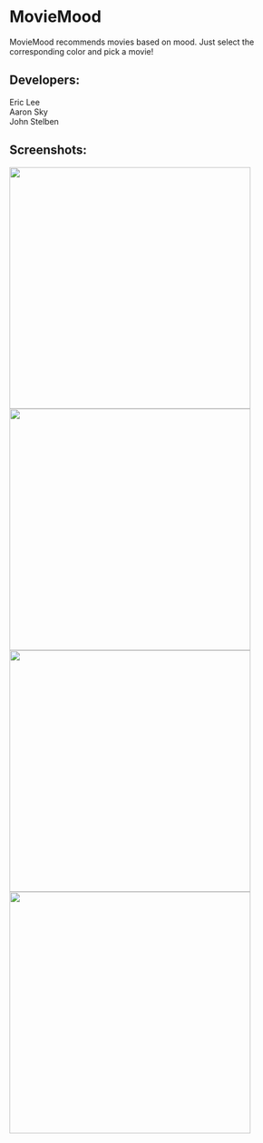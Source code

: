 MovieMood
=========
MovieMood recommends movies based on mood.  Just select the corresponding color and pick a movie!

Developers:
---------
Eric Lee <br />
Aaron Sky <br />
John Stelben <br />

Screenshots:
---------
<img width="425px" src="https://github.com/nokeeo/movieMood/raw/master/Screenshots/ColorWheel.png" /><br />
<img width="425px" src="https://github.com/nokeeo/movieMood/raw/master/Screenshots/ColorList.png" /><br />
<img width="425px" src="https://github.com/nokeeo/movieMood/raw/master/Screenshots/MovieList.png" /><br />
<img width="425px" src="https://github.com/nokeeo/movieMood/raw/master/Screenshots/MovieDetail.png" /><br />
